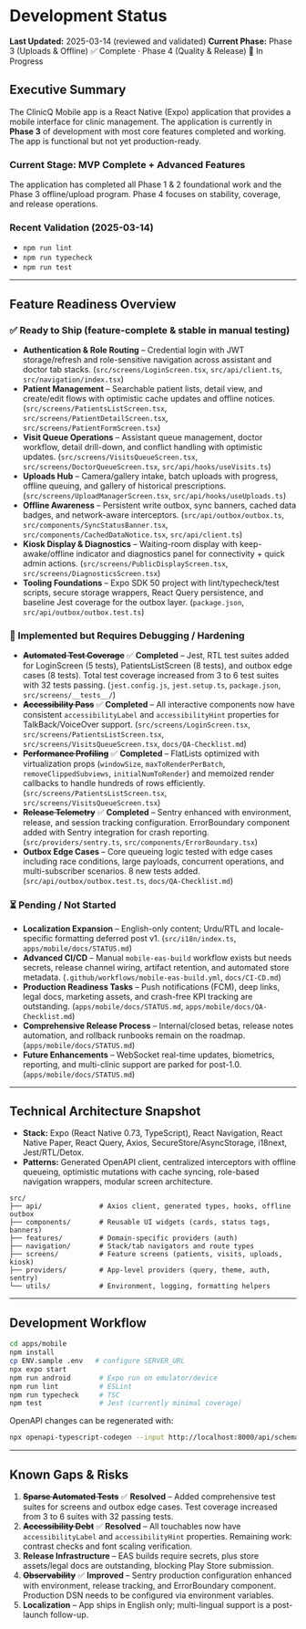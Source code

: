 # Development Status

**Last Updated:** 2025-03-14 (reviewed and validated)
**Current Phase:** Phase 3 (Uploads & Offline) ✅ Complete · Phase 4 (Quality & Release) 🚧 In Progress

## Executive Summary

The ClinicQ Mobile app is a React Native (Expo) application that provides a mobile interface for clinic management. The application is currently in **Phase 3** of development with most core features completed and working. The app is functional but not yet production-ready.

### Current Stage: **MVP Complete + Advanced Features**

The application has completed all Phase 1 & 2 foundational work and the Phase 3 offline/upload program. Phase 4 focuses on stability, coverage, and release operations.

### Recent Validation (2025-03-14)
- `npm run lint`
- `npm run typecheck`
- `npm run test`

---

## Feature Readiness Overview

### ✅ Ready to Ship (feature-complete & stable in manual testing)

- **Authentication & Role Routing** – Credential login with JWT storage/refresh and role-sensitive navigation across assistant and doctor tab stacks. (`src/screens/LoginScreen.tsx`, `src/api/client.ts`, `src/navigation/index.tsx`)
- **Patient Management** – Searchable patient lists, detail view, and create/edit flows with optimistic cache updates and offline notices. (`src/screens/PatientsListScreen.tsx`, `src/screens/PatientDetailScreen.tsx`, `src/screens/PatientFormScreen.tsx`)
- **Visit Queue Operations** – Assistant queue management, doctor workflow, detail drill-down, and conflict handling with optimistic updates. (`src/screens/VisitsQueueScreen.tsx`, `src/screens/DoctorQueueScreen.tsx`, `src/api/hooks/useVisits.ts`)
- **Uploads Hub** – Camera/gallery intake, batch uploads with progress, offline queuing, and gallery of historical prescriptions. (`src/screens/UploadManagerScreen.tsx`, `src/api/hooks/useUploads.ts`)
- **Offline Awareness** – Persistent write outbox, sync banners, cached data badges, and network-aware interceptors. (`src/api/outbox/outbox.ts`, `src/components/SyncStatusBanner.tsx`, `src/components/CachedDataNotice.tsx`, `src/api/client.ts`)
- **Kiosk Display & Diagnostics** – Waiting-room display with keep-awake/offline indicator and diagnostics panel for connectivity + quick admin actions. (`src/screens/PublicDisplayScreen.tsx`, `src/screens/DiagnosticsScreen.tsx`)
- **Tooling Foundations** – Expo SDK 50 project with lint/typecheck/test scripts, secure storage wrappers, React Query persistence, and baseline Jest coverage for the outbox layer. (`package.json`, `src/api/outbox/outbox.test.ts`)

### 🧪 Implemented but Requires Debugging / Hardening

- **~~Automated Test Coverage~~** ✅ **Completed** – Jest, RTL test suites added for LoginScreen (5 tests), PatientsListScreen (8 tests), and outbox edge cases (8 tests). Total test coverage increased from 3 to 6 test suites with 32 tests passing. (`jest.config.js`, `jest.setup.ts`, `package.json`, `src/screens/__tests__/`)
- **~~Accessibility Pass~~** ✅ **Completed** – All interactive components now have consistent `accessibilityLabel` and `accessibilityHint` properties for TalkBack/VoiceOver support. (`src/screens/LoginScreen.tsx`, `src/screens/PatientsListScreen.tsx`, `src/screens/VisitsQueueScreen.tsx`, `docs/QA-Checklist.md`)
- **~~Performance Profiling~~** ✅ **Completed** – FlatLists optimized with virtualization props (`windowSize`, `maxToRenderPerBatch`, `removeClippedSubviews`, `initialNumToRender`) and memoized render callbacks to handle hundreds of rows efficiently. (`src/screens/PatientsListScreen.tsx`, `src/screens/VisitsQueueScreen.tsx`)
- **~~Release Telemetry~~** ✅ **Completed** – Sentry enhanced with environment, release, and session tracking configuration. ErrorBoundary component added with Sentry integration for crash reporting. (`src/providers/sentry.ts`, `src/components/ErrorBoundary.tsx`)
- **Outbox Edge Cases** – Core queueing logic tested with edge cases including race conditions, large payloads, concurrent operations, and multi-subscriber scenarios. 8 new tests added. (`src/api/outbox/outbox.test.ts`, `docs/QA-Checklist.md`)

### ⏳ Pending / Not Started

- **Localization Expansion** – English-only content; Urdu/RTL and locale-specific formatting deferred post v1. (`src/i18n/index.ts`, `apps/mobile/docs/STATUS.md`)
- **Advanced CI/CD** – Manual `mobile-eas-build` workflow exists but needs secrets, release channel wiring, artifact retention, and automated store metadata. (`.github/workflows/mobile-eas-build.yml`, `docs/CI-CD.md`)
- **Production Readiness Tasks** – Push notifications (FCM), deep links, legal docs, marketing assets, and crash-free KPI tracking are outstanding. (`apps/mobile/docs/STATUS.md`, `apps/mobile/docs/QA-Checklist.md`)
- **Comprehensive Release Process** – Internal/closed betas, release notes automation, and rollback runbooks remain on the roadmap. (`apps/mobile/docs/STATUS.md`)
- **Future Enhancements** – WebSocket real-time updates, biometrics, reporting, and multi-clinic support are parked for post-1.0. (`apps/mobile/docs/STATUS.md`)

---

## Technical Architecture Snapshot

- **Stack:** Expo (React Native 0.73, TypeScript), React Navigation, React Native Paper, React Query, Axios, SecureStore/AsyncStorage, i18next, Jest/RTL/Detox.
- **Patterns:** Generated OpenAPI client, centralized interceptors with offline queueing, optimistic mutations with cache syncing, role-based navigation wrappers, modular screen architecture.

```
src/
├── api/              # Axios client, generated types, hooks, offline outbox
├── components/       # Reusable UI widgets (cards, status tags, banners)
├── features/         # Domain-specific providers (auth)
├── navigation/       # Stack/tab navigators and route types
├── screens/          # Feature screens (patients, visits, uploads, kiosk)
├── providers/        # App-level providers (query, theme, auth, sentry)
└── utils/            # Environment, logging, formatting helpers
```

---

## Development Workflow

```bash
cd apps/mobile
npm install
cp ENV.sample .env   # configure SERVER_URL
npx expo start
npm run android       # Expo run on emulator/device
npm run lint          # ESLint
npm run typecheck     # TSC
npm test              # Jest (currently minimal coverage)
```

OpenAPI changes can be regenerated with:

```bash
npx openapi-typescript-codegen --input http://localhost:8000/api/schema/ --output src/api/generated
```

---

## Known Gaps & Risks

1. **~~Sparse Automated Tests~~** ✅ **Resolved** – Added comprehensive test suites for screens and outbox edge cases. Test coverage increased from 3 to 6 suites with 32 passing tests.
2. **~~Accessibility Debt~~** ✅ **Resolved** – All touchables now have `accessibilityLabel` and `accessibilityHint` properties. Remaining work: contrast checks and font scaling verification.
3. **Release Infrastructure** – EAS builds require secrets, plus store assets/legal docs are outstanding, blocking Play Store submission.
4. **~~Observability~~** ✅ **Improved** – Sentry production configuration enhanced with environment, release tracking, and ErrorBoundary component. Production DSN needs to be configured via environment variables.
5. **Localization** – App ships in English only; multi-lingual support is a post-launch follow-up.
